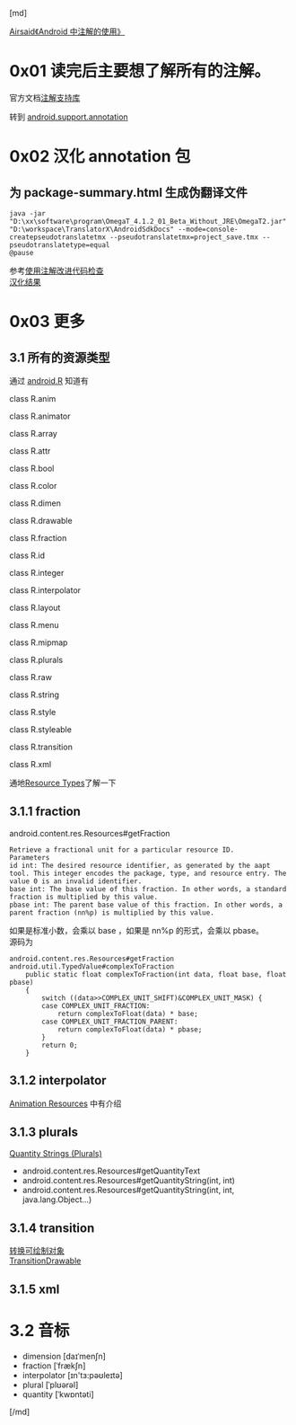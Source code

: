[md]

[Airsaid《Android 中注解的使用》](https://juejin.im/post/59bf5e1c518825397176d126)

# 0x01 读完后主要想了解所有的注解。

官方文档[注解支持库](https://developer.android.google.cn/topic/libraries/support-library/features.html#annotations)

转到
[android.support.annotation](https://developer.android.google.cn/reference/android/support/annotation/package-summary.html)

# 0x02 汉化 annotation 包
## 为 package-summary.html 生成伪翻译文件
```
java -jar "D:\xx\software\program\OmegaT_4.1.2_01_Beta_Without_JRE\OmegaT2.jar" "D:\workspace\TranslatorX\AndroidSdkDocs" --mode=console-createpseudotranslatetmx --pseudotranslatetmx=project_save.tmx --pseudotranslatetype=equal
@pause
```
参考[使用注解改进代码检查](https://developer.android.com/studio/write/annotations.html?hl=zh-cn)  
[汉化结果](https://github.com/pingfangx/TranslatorX/tree/android_sdk_docs/AndroidSdkDocs/target/docs/reference/android/support/annotation)


# 0x03 更多
## 3.1 所有的资源类型
通过 [android.R](https://developer.android.google.cn/reference/android/R.html) 知道有

class	R.anim
 
class	R.animator
 
class	R.array
 
class	R.attr
 
class	R.bool
 
class	R.color
 
class	R.dimen
 
class	R.drawable
 
class	R.fraction
 
class	R.id
 
class	R.integer
 
class	R.interpolator
 
class	R.layout
 
class	R.menu
 
class	R.mipmap
 
class	R.plurals
 
class	R.raw
 
class	R.string
 
class	R.style
 
class	R.styleable
 
class	R.transition
 
class	R.xml


通地[Resource Types](https://developer.android.google.cn/guide/topics/resources/available-resources.html)了解一下
## 3.1.1 fraction
android.content.res.Resources#getFraction
```
Retrieve a fractional unit for a particular resource ID.
Parameters
id int: The desired resource identifier, as generated by the aapt tool. This integer encodes the package, type, and resource entry. The value 0 is an invalid identifier.
base int: The base value of this fraction. In other words, a standard fraction is multiplied by this value.
pbase int: The parent base value of this fraction. In other words, a parent fraction (nn%p) is multiplied by this value.
```
如果是标准小数，会乘以 base ，如果是 nn%p 的形式，会乘以 pbase。  
源码为
```
android.content.res.Resources#getFraction
android.util.TypedValue#complexToFraction
    public static float complexToFraction(int data, float base, float pbase)
    {
        switch ((data>>COMPLEX_UNIT_SHIFT)&COMPLEX_UNIT_MASK) {
        case COMPLEX_UNIT_FRACTION:
            return complexToFloat(data) * base;
        case COMPLEX_UNIT_FRACTION_PARENT:
            return complexToFloat(data) * pbase;
        }
        return 0;
    }
```
## 3.1.2 interpolator
[Animation Resources](https://developer.android.google.cn/guide/topics/resources/animation-resource.html#Tween) 中有介绍
## 3.1.3 plurals
[Quantity Strings (Plurals)](https://developer.android.google.cn/guide/topics/resources/string-resource.html#Plurals)
* android.content.res.Resources#getQuantityText
* android.content.res.Resources#getQuantityString(int, int)
* android.content.res.Resources#getQuantityString(int, int, java.lang.Object...)
## 3.1.4 transition
[转换可绘制对象](https://developer.android.google.cn/guide/topics/resources/drawable-resource.html#Transition)  
[TransitionDrawable](https://developer.android.google.cn/reference/android/graphics/drawable/TransitionDrawable.html)
## 3.1.5 xml

# 3.2 音标
* dimension  [daɪˈmenʃn] 
* fraction [ˈfrækʃn] 
* interpolator  [ɪn'tɜ:pəʊleɪtə] 
* plural [ˈplʊərəl] 
* quantity [ˈkwɒntəti]

[/md]
